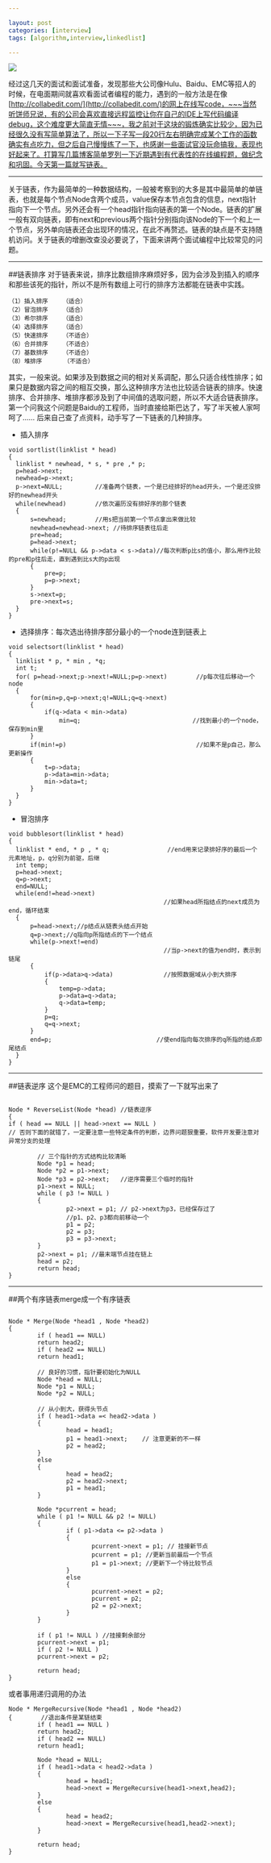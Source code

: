 ```yaml
---

layout: post
categories: [interview]
tags: [algorithm,interview,linkedlist]

---
```

![](http://ww3.sinaimg.cn/mw690/b03122c9gw1dxzk3m2cscg.gif)

经过这几天的面试和面试准备，发现那些大公司像Hulu、Baidu、EMC等招人的时候，在电面期间就喜欢看面试者编程的能力，遇到的一般方法是在像[http://collabedit.com/](http://collabedit.com/)的网上在线写code，~~~当然听饼师兄说，有的公司会喜欢直接远程监控让你在自己的IDE上写代码编译debug，这个难度更大简直无情~~~，我之前对于这块的锻炼确实比较少，因为已经很久没有写简单算法了，所以一下子写一段20行左右明确完成某个工作的函数确实有点吃力，但之后自己慢慢练了一下，也感谢一些面试官没玩命搞我，表现也好起来了。打算写几篇博客简单罗列一下近期遇到有代表性的在线编程题，做纪念和巩固。今天第一篇就写链表。

- - -
关于链表，作为最简单的一种数据结构，一般被考察到的大多是其中最简单的单链表，也就是每个节点Node含两个成员，value保存本节点包含的信息，next指针指向下一个节点。另外还会有一个head指针指向链表的第一个Node。链表的扩展一般有双向链表，即有next和previous两个指针分别指向该Node的下一个和上一个节点，另外单向链表还会出现环的情况，在此不再赘述。链表的缺点是不支持随机访问。关于链表的增删改查没必要说了，下面来讲两个面试编程中比较常见的问题。

- - -
##链表排序
对于链表来说，排序比数组排序麻烦好多，因为会涉及到插入的顺序和那些该死的指针，所以不是所有数组上可行的排序方法都能在链表中实践。

    （1）插入排序    （适合）
    （2）冒泡排序    （适合）
    （3）希尔排序    （适合）
    （4）选择排序    （适合）
    （5）快速排序    （不适合）
    （6）合并排序    （不适合）
    （7）基数排序    （不适合）
    （8）堆排序      （不适合）
    
  其实，一般来说。如果涉及到数据之间的相对关系调配，那么只适合线性排序；如果只是数据内容之间的相互交换，那么这种排序方法也比较适合链表的排序。快速排序、合并排序、堆排序都涉及到了中间值的选取问题，所以不大适合链表排序。第一个问我这个问题是Baidu的工程师，当时直接给斯巴达了，写了半天被人家呵呵了……
  后来自己查了点资料，动手写了一下链表的几种排序。
  
  - 插入排序
  
  ```
  void sortlist(linklist * head)
{
    linklist * newhead, * s, * pre ,* p;
    p=head->next;
    newhead=p->next;
    p->next=NULL;         //准备两个链表，一个是已经排好的head开头，一个是还没排好的newhead开头
    while(newhead)        //依次遍历没有排好序的那个链表
    {            
        s=newhead;        //用s把当前第一个节点拿出来做比较
        newhead=newhead->next; //待排序链表往后走
        pre=head;         
        p=head->next;
        while(p!=NULL && p->data < s->data)//每次判断p比s的值小，那么用作比较的pre和p往后走，直到遇到比s大的p出现
        {
            pre=p;
            p=p->next;
        }
        s->next=p;
        pre->next=s;
    }
}
  ```
  - 选择排序：每次选出待排序部分最小的一个node连到链表上
  
  ```
  void selectsort(linklist * head)
{
    linklist * p, * min , *q;
    int t;
    for( p=head->next;p->next!=NULL;p=p->next)        //p每次往后移动一个node
    {
        for(min=p,q=p->next;q!=NULL;q=q->next)
        {
            if(q->data < min->data)
                min=q;                               //找到最小的一个node，保存到min里
        }
        if(min!=p)                                    //如果不是p自己，那么更新操作
        {                      
            t=p->data;
            p->data=min->data;           
            min->data=t;
        }
    }
}
  ``` 
  - 冒泡排序
 
  ```
  void bubblesort(linklist * head)
{
    linklist * end, * p , * q;                //end用来记录排好序的最后一个元素地址，p，q分别为前驱，后继
    int temp;
    p=head->next;
    q=p->next;
    end=NULL;
    while(end!=head->next)
                                             //如果head所指结点的next成员为end，循环结束
    {
        p=head->next;//p结点从链表头结点开始
        q=p->next;//q指向p所指结点的下一个结点
        while(p->next!=end)
                                             //当p->next的值为end时，表示到链尾
        {
            if(p->data>q->data)              //按照数据域从小到大排序
            {
                temp=p->data;
                p->data=q->data;
                q->data=temp;
            }
            p=q;
            q=q->next;
        }
        end=p;                             //使end指向每次排序的q所指的结点即尾结点
    }
}
  ```
  
- - -
##链表逆序
这个是EMC的工程师问的题目，摸索了一下就写出来了

```

Node * ReverseList(Node *head) //链表逆序
{
if ( head == NULL || head->next == NULL ) 
// 否则下面的就错了，一定要注意一些特定条件的判断，边界问题狠重要，软件开发要注意对异常分支的处理     
        
        // 三个指针的方式结构比较清晰
        Node *p1 = head;
        Node *p2 = p1->next;
        Node *p3 = p2->next;   //逆序需要三个临时的指针
        p1->next = NULL;
        while ( p3 != NULL )
        {
                p2->next = p1; // p2->next为p3，已经保存过了
                //p1、p2、p3都向前移动一个
                p1 = p2;
                p2 = p3;
                p3 = p3->next;
        }
        p2->next = p1; //最末端节点挂在链上
        head = p2;
        return head;
}

```

- - -
##两个有序链表merge成一个有序链表

```

Node * Merge(Node *head1 , Node *head2)
{
        if ( head1 == NULL)
        return head2;
        if ( head2 == NULL)
        return head1;
        
        // 良好的习惯，指针要初始化为NULL
        Node *head = NULL;
        Node *p1 = NULL;
        Node *p2 = NULL;
 
        // 从小到大，获得头节点
        if ( head1->data =< head2->data )
        {
                head = head1;
                p1 = head1->next;    // 注意更新的不一样
                p2 = head2;
        }
        else
        {
                head = head2;
                p2 = head2->next;
                p1 = head1;
        }
 
        Node *pcurrent = head;
        while ( p1 != NULL && p2 != NULL)
        {
                if ( p1->data <= p2->data )
                {
                       pcurrent->next = p1; // 挂接新节点
                       pcurrent = p1; //更新当前最后一个节点
                       p1 = p1->next; //更新下一个待比较节点
                }
                else
                {
                       pcurrent->next = p2;
                       pcurrent = p2;
                       p2 = p2->next;
                }
        }
 
        if ( p1 != NULL ) //挂接剩余部分
        pcurrent->next = p1;
        if ( p2 != NULL )
        pcurrent->next = p2;
 
        return head;
}
```

或者事用递归调用的办法

```
Node * MergeRecursive(Node *head1 , Node *head2)
{        //退出条件是某链结束
        if ( head1 == NULL )
        return head2;
        if ( head2 == NULL)
        return head1;
 
        Node *head = NULL;
        if ( head1->data < head2->data )
        {
                head = head1;
                head->next = MergeRecursive(head1->next,head2);
        }
        else
        {
                head = head2;
                head->next = MergeRecursive(head1,head2->next);
        }
 
        return head;
}
```
  